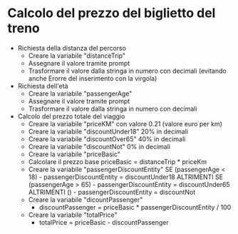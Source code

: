 # Calcolo del prezzo del biglietto del treno

- Richiesta della distanza del percorso
    - Creare la variabile "distanceTrip"
    - Assegnare il valore tramite prompt
    - Trasformare il valore dalla stringa in numero con decimali (evitando anche Erorre del inserimento con la virgola)
- Richiesta dell'età 
    - Creare la variabile "passengerAge" 
    - Assegnare il valore tramite prompt
    - Trasformare il valore dalla stringa in numero con decimali
- Calcolo del prezzo totale del viaggio
    - Creare la variabile "priceKM" con valore 0.21 (valore euro per km)
    - Creare la variabile "discountUnder18" 20% in decimali
    - Creare la variabile "discountOver65" 40% in decimali
    - Creare la variabile "discountNot" 0% in decimali
    - Creare la variabile "priceBasic"
    - Calcolare il prezzo base 
        priceBasic = distanceTrip * priceKm
    - Creare la variabile "passengerDiscountEntity"
        SE (passengerAge < 18) 
            - passengerDiscountEntity = discountUnder18
        ALTRIMENTI SE (passengerAge > 65) 
            - passengerDiscountEntity = discountUnder65
        ALTRIMENTI () 
            - passengerDiscountEntity = discountNot
    - Creare la variabile "dicountPassenger"
        - discountPassenger = priceBasic * passengerDiscountEntity / 100
    - Creare la variabile "totalPrice"
        - totalPrice = priceBasic - discountPassenger